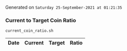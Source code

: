 Generated on `Saturday 25-September-2021 at 01:21:35`

### Current to Target Coin Ratio
`current_coin_ratio.sh`

Date|Current|Target|Ratio
---|---|---|---

